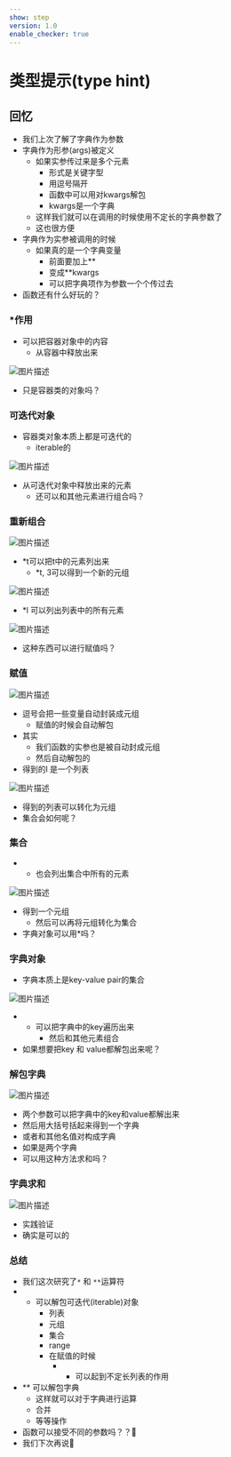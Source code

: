 ```yaml
---
show: step
version: 1.0
enable_checker: true
---
```


# 类型提示(type hint)

## 回忆

- 我们上次了解了字典作为参数
- 字典作为形参(args)被定义
	- 如果实参传过来是多个元素
		- 形式是关键字型
		- 用逗号隔开
		- 函数中可以用对kwargs解包
		- kwargs是一个字典
	- 这样我们就可以在调用的时候使用不定长的字典参数了
	- 这也很方便
- 字典作为实参被调用的时候
	- 如果真的是一个字典变量	
		- 前面要加上**
		- 变成**kwargs
		- 可以把字典项作为参数一个个传过去
- 函数还有什么好玩的？

### *作用

- 可以把容器对象中的内容	
	- 从容器中释放出来

![图片描述](https://doc.shiyanlou.com/courses/uid1190679-20221027-1666859077227)

- 只是容器类的对象吗？

### 可迭代对象

- 容器类对象本质上都是可迭代的
	- iterable的

![图片描述](https://doc.shiyanlou.com/courses/uid1190679-20221027-1666859174887)

- 从可迭代对象中释放出来的元素
	- 还可以和其他元素进行组合吗？

### 重新组合

![图片描述](https://doc.shiyanlou.com/courses/uid1190679-20221027-1666859375766)

- *t可以把t中的元素列出来
	- *t, 3可以得到一个新的元组

![图片描述](https://doc.shiyanlou.com/courses/uid1190679-20221027-1666859423602)

- *l 可以列出列表中的所有元素

![图片描述](https://doc.shiyanlou.com/courses/uid1190679-20221027-1666859452411)

- 这种东西可以进行赋值吗？

### 赋值

![图片描述](https://doc.shiyanlou.com/courses/uid1190679-20221027-1666861840828)

- 逗号会把一些变量自动封装成元组
	- 赋值的时候会自动解包
- 其实
	- 我们函数的实参也是被自动封成元组
	- 然后自动解包的
- 得到的l 是一个列表

![图片描述](https://doc.shiyanlou.com/courses/uid1190679-20221027-1666861783843)

- 得到的列表可以转化为元组
- 集合会如何呢？

### 集合

- * 也会列出集合中所有的元素

![图片描述](https://doc.shiyanlou.com/courses/uid1190679-20221027-1666859558319)

- 得到一个元组
	- 然后可以再将元组转化为集合
- 字典对象可以用*吗？

### 字典对象

- 字典本质上是key-value pair的集合

![图片描述](https://doc.shiyanlou.com/courses/uid1190679-20221027-1666859696275)

- * 可以把字典中的key遍历出来
	- 然后和其他元素组合
- 如果想要把key 和 value都解包出来呢？

### 解包字典

![图片描述](https://doc.shiyanlou.com/courses/uid1190679-20221027-1666862135680)

- 两个参数可以把字典中的key和value都解出来
- 然后用大括号括起来得到一个字典
- 或者和其他名值对构成字典
- 如果是两个字典
- 可以用这种方法求和吗？

### 字典求和

![图片描述](https://doc.shiyanlou.com/courses/uid1190679-20221027-1666862255660)

- 实践验证
- 确实是可以的

### 总结
- 我们这次研究了`*` 和 `**`运算符
- * 可以解包可迭代(iterable)对象
	- 列表
	- 元组
	- 集合
	- range
	- 在赋值的时候
		- * 可以起到不定长列表的作用
- ** 可以解包字典
	- 这样就可以对于字典进行运算
	- 合并
	- 等等操作
- 函数可以接受不同的参数吗？？🤔
- 我们下次再说👋